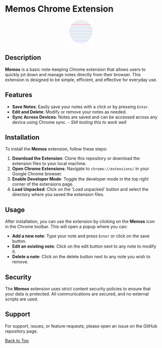 # Memos Chrome Extension

<div align="center">
  <a href="#">
    <img src="images/icon.png" alt="about-me" width="80" height="80">
  </a>
</div>

## Description
**Memos** is a basic note-keeping Chrome extension that allows users to quickly jot down and manage notes directly from their browser. This extension is designed to be simple, efficient, and effective for everyday use.

## Features
- **Save Notes**: Easily save your notes with a click or by pressing `Enter`.
- **Edit and Delete**: Modify or remove your notes as needed.
- **Sync Across Devices**: Notes are saved and can be accessed across any device using Chrome sync. - _Still testing this to work well_

## Installation
To install the **Memos** extension, follow these steps:

1. **Download the Extension**: Clone this repository or download the extension files to your local machine.
2. **Open Chrome Extensions**: Navigate to `chrome://extensions/` in your Google Chrome browser.
3. **Enable Developer Mode**: Toggle the developer mode in the top right corner of the extensions page.
4. **Load Unpacked**: Click on the 'Load unpacked' button and select the directory where you saved the extension files.

## Usage
After installation, you can use the extension by clicking on the **Memos** icon in the Chrome toolbar. This will open a popup where you can:
- **Add a new note**: Type your note and press `Enter` or click on the save button.
- **Edit an existing note**: Click on the edit button next to any note to modify it.
- **Delete a note**: Click on the delete button next to any note you wish to remove.

## Security
The **Memos** extension uses strict content security policies to ensure that your data is protected. All communications are secured, and no external scripts are used.

## Support
For support, issues, or feature requests, please open an issue on the GitHub repository page.

[Back to Top](#memos-chrome-extension)